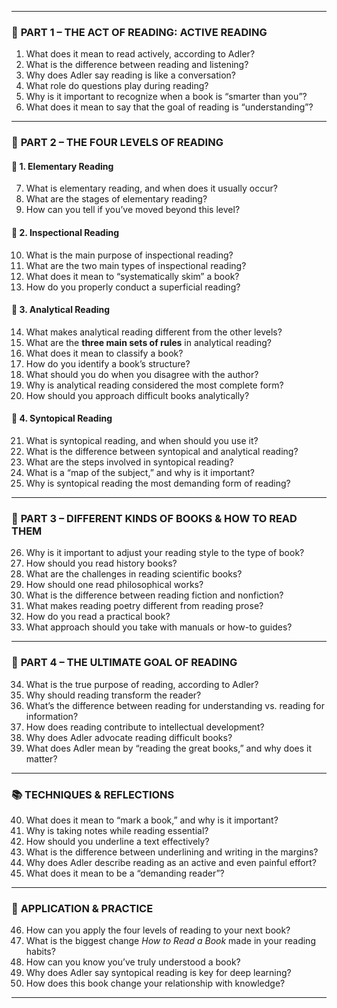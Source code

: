 
---

### 📘 **PART 1 – THE ACT OF READING: ACTIVE READING**

1. What does it mean to read actively, according to Adler?
2. What is the difference between reading and listening?
3. Why does Adler say reading is like a conversation?
4. What role do questions play during reading?
5. Why is it important to recognize when a book is “smarter than you”?
6. What does it mean to say that the goal of reading is “understanding”?

---

### 📗 **PART 2 – THE FOUR LEVELS OF READING**

#### 🔹 **1. Elementary Reading**

7. What is elementary reading, and when does it usually occur?
8. What are the stages of elementary reading?
9. How can you tell if you’ve moved beyond this level?

#### 🔹 **2. Inspectional Reading**

10. What is the main purpose of inspectional reading?
11. What are the two main types of inspectional reading?
12. What does it mean to “systematically skim” a book?
13. How do you properly conduct a superficial reading?

#### 🔹 **3. Analytical Reading**

14. What makes analytical reading different from the other levels?
15. What are the **three main sets of rules** in analytical reading?
16. What does it mean to classify a book?
17. How do you identify a book’s structure?
18. What should you do when you disagree with the author?
19. Why is analytical reading considered the most complete form?
20. How should you approach difficult books analytically?

#### 🔹 **4. Syntopical Reading**

21. What is syntopical reading, and when should you use it?
22. What is the difference between syntopical and analytical reading?
23. What are the steps involved in syntopical reading?
24. What is a “map of the subject,” and why is it important?
25. Why is syntopical reading the most demanding form of reading?

---

### 🧠 **PART 3 – DIFFERENT KINDS OF BOOKS & HOW TO READ THEM**

26. Why is it important to adjust your reading style to the type of book?
27. How should you read history books?
28. What are the challenges in reading scientific books?
29. How should one read philosophical works?
30. What is the difference between reading fiction and nonfiction?
31. What makes reading poetry different from reading prose?
32. How do you read a practical book?
33. What approach should you take with manuals or how-to guides?

---

### 📝 **PART 4 – THE ULTIMATE GOAL OF READING**

34. What is the true purpose of reading, according to Adler?
35. Why should reading transform the reader?
36. What’s the difference between reading for understanding vs. reading for information?
37. How does reading contribute to intellectual development?
38. Why does Adler advocate reading difficult books?
39. What does Adler mean by “reading the great books,” and why does it matter?

---

### 📚 **TECHNIQUES & REFLECTIONS**

40. What does it mean to “mark a book,” and why is it important?
41. Why is taking notes while reading essential?
42. How should you underline a text effectively?
43. What is the difference between underlining and writing in the margins?
44. Why does Adler describe reading as an active and even painful effort?
45. What does it mean to be a “demanding reader”?

---

### 🔁 **APPLICATION & PRACTICE**

46. How can you apply the four levels of reading to your next book?
47. What is the biggest change *How to Read a Book* made in your reading habits?
48. How can you know you’ve truly understood a book?
49. Why does Adler say syntopical reading is key for deep learning?
50. How does this book change your relationship with knowledge?

---